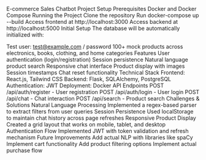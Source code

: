 E-commerce Sales Chatbot
Project Setup
Prerequisites
Docker and Docker Compose
Running the Project
Clone the repository
Run docker-compose up --build
Access frontend at http://localhost:3000
Access backend at http://localhost:5000
Initial Setup
The database will be automatically initialized with:

Test user: test@example.com / password
100+ mock products across electronics, books, clothing, and home categories
Features
User authentication (login/registration)
Session persistence
Natural language product search
Responsive chat interface
Product display with images
Session timestamps
Chat reset functionality
Technical Stack
Frontend: React.js, Tailwind CSS
Backend: Flask, SQLAlchemy, PostgreSQL
Authentication: JWT
Deployment: Docker
API Endpoints
POST /api/auth/register - User registration
POST /api/auth/login - User login
POST /api/chat - Chat interaction
POST /api/search - Product search
Challenges & Solutions
Natural Language Processing
Implemented a regex-based parser to extract filters from user queries
Session Persistence
Used localStorage to maintain chat history across page refreshes
Responsive Product Display
Created a grid layout that works on mobile, tablet, and desktop
Authentication Flow
Implemented JWT with token validation and refresh mechanism
Future Improvements
Add actual NLP with libraries like spaCy
Implement cart functionality
Add product filtering options
Implement actual purchase flow
